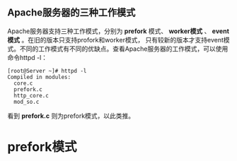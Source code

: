 Apache服务器的三种工作模式
--------------------------
  Apache服务器支持三种工作模式，分别为 __prefork__ 模式、 __worker模式__ 、 __event模式__ 。在旧的版本只支持profork和worker模式，
只有较新的版本才支持event模式。不同的工作模式有不同的优缺点。查看Apache服务器的工作模式，可以使用命令httpd -l：

```shell
[root@Server ~]# httpd -l
Compiled in modules:
  core.c
  prefork.c
  http_core.c
  mod_so.c
```

  看到 __prefork.c__ 则为prefork模式，以此类推。

prefork模式
===========
